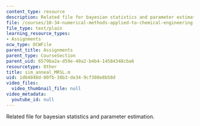 ```yaml
---
content_type: resource
description: Related file for bayesian statistics and parameter estimation.
file: /courses/10-34-numerical-methods-applied-to-chemical-engineering-fall-2005/1d64848d00fb38b3de349cf308e8b58d_sim_anneal_MRSL.m
file_type: text/plain
learning_resource_types:
- Assignments
ocw_type: OCWFile
parent_title: Assignments
parent_type: CourseSection
parent_uid: 6579ba2a-d59e-49a2-b4b4-14584348cba6
resourcetype: Other
title: sim_anneal_MRSL.m
uid: 1d64848d-00fb-38b3-de34-9cf308e8b58d
video_files:
  video_thumbnail_file: null
video_metadata:
  youtube_id: null
---
```

Related file for bayesian statistics and parameter estimation.

